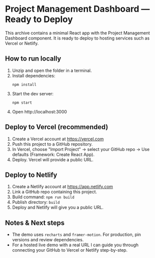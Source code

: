 # Project Management Dashboard — Ready to Deploy

This archive contains a minimal React app with the Project Management Dashboard component.
It is ready to deploy to hosting services such as Vercel or Netlify.

## How to run locally

1. Unzip and open the folder in a terminal.
2. Install dependencies:
   ```
   npm install
   ```
3. Start the dev server:
   ```
   npm start
   ```
4. Open http://localhost:3000

## Deploy to Vercel (recommended)
1. Create a Vercel account at https://vercel.com
2. Push this project to a GitHub repository.
3. In Vercel, choose "Import Project" → select your GitHub repo → Use defaults (Framework: Create React App).
4. Deploy. Vercel will provide a public URL.

## Deploy to Netlify
1. Create a Netlify account at https://app.netlify.com
2. Link a GitHub repo containing this project.
3. Build command: `npm run build`
4. Publish directory: `build`
5. Deploy and Netlify will give you a public URL.

## Notes & Next steps
- The demo uses `recharts` and `framer-motion`. For production, pin versions and review dependencies.
- For a hosted live demo with a real URL I can guide you through connecting your GitHub to Vercel or Netlify step-by-step.
